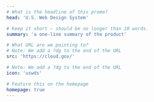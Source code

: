 ```yaml
---
# What is the headline of this promo?
head: 'U.S. Web Design System'

# Keep it short — should be no longer than 10 words.
summary: 'a one-line summary of the product'

# What URL are we pointing to?
# Note: We add a ?dg to the end of the URL
src: 'https://cloud.gov/'

# Note: We add a ?dg to the end of the URL
icon: 'uswds'

# Feature this on the homepage
homepage: true
---
```

